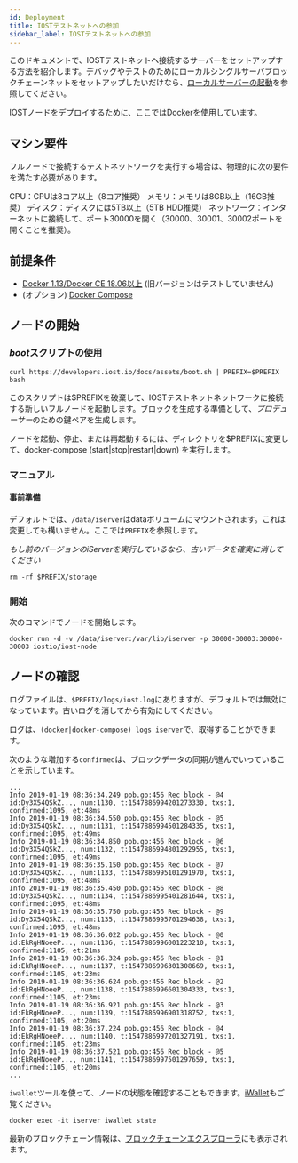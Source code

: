 ```yaml
---
id: Deployment
title: IOSTテストネットへの参加
sidebar_label: IOSTテストネットへの参加
---
```


このドキュメントで、IOSTテストネットへ接続するサーバーをセットアップする方法を紹介します。デバッグやテストのためにローカルシングルサーバブロックチェーンネットをセットアップしたいだけなら、[ローカルサーバーの起動](LocalServer.md)を参照してください。

IOSTノードをデプロイするために、ここではDockerを使用しています。

## マシン要件
フルノードで接続するテストネットワークを実行する場合は、物理的に次の要件を満たす必要があります。

CPU：CPUは8コア以上（8コア推奨）
メモリ：メモリは8GB以上（16GB推奨）
ディスク：ディスクには5TB以上（5TB HDD推奨）
ネットワーク：インターネットに接続して、ポート30000を開く（30000、30001、30002ポートを開くことを推奨）。

## 前提条件

- [Docker 1.13/Docker CE 18.06以上](https://docs.docker.com/install) (旧バージョンはテストしていません)
- (オプション) [Docker Compose](https://docs.docker.com/compose/install)

## ノードの開始

### *boot*スクリプトの使用

```
curl https://developers.iost.io/docs/assets/boot.sh | PREFIX=$PREFIX bash
```

このスクリプトは$PREFIXを破棄して、IOSTテストネットネットワークに接続する新しいフルノードを起動します。ブロックを生成する準備として、*プロデューサー*のための鍵ペアを生成します。

ノードを起動、停止、または再起動するには、ディレクトリを$PREFIXに変更して、docker-compose (start|stop|restart|down) を実行します。

### マニュアル
#### 事前準備

デフォルトでは、`/data/iserver`はdataボリュームにマウントされます。これは変更しても構いません。ここでは`PREFIX`を参照します。

*もし前のバージョンのiServerを実行しているなら、古いデータを確実に消してください*

```
rm -rf $PREFIX/storage
```

### 開始

次のコマンドでノードを開始します。
```
docker run -d -v /data/iserver:/var/lib/iserver -p 30000-30003:30000-30003 iostio/iost-node
```

## ノードの確認

ログファイルは、`$PREFIX/logs/iost.log`にありますが、デフォルトでは無効になっています。古いログを消してから有効にしてください。

ログは、`(docker|docker-compose) logs iserver`で、取得することができます。

次のような増加する`confirmed`は、ブロックデータの同期が進んでいっていることを示しています。

```
...
Info 2019-01-19 08:36:34.249 pob.go:456 Rec block - @4 id:Dy3X54QSkZ..., num:1130, t:1547886994201273330, txs:1, confirmed:1095, et:48ms
Info 2019-01-19 08:36:34.550 pob.go:456 Rec block - @5 id:Dy3X54QSkZ..., num:1131, t:1547886994501284335, txs:1, confirmed:1095, et:49ms
Info 2019-01-19 08:36:34.850 pob.go:456 Rec block - @6 id:Dy3X54QSkZ..., num:1132, t:1547886994801292955, txs:1, confirmed:1095, et:49ms
Info 2019-01-19 08:36:35.150 pob.go:456 Rec block - @7 id:Dy3X54QSkZ..., num:1133, t:1547886995101291970, txs:1, confirmed:1095, et:48ms
Info 2019-01-19 08:36:35.450 pob.go:456 Rec block - @8 id:Dy3X54QSkZ..., num:1134, t:1547886995401281644, txs:1, confirmed:1095, et:48ms
Info 2019-01-19 08:36:35.750 pob.go:456 Rec block - @9 id:Dy3X54QSkZ..., num:1135, t:1547886995701294638, txs:1, confirmed:1095, et:48ms
Info 2019-01-19 08:36:36.022 pob.go:456 Rec block - @0 id:EkRgHNoeeP..., num:1136, t:1547886996001223210, txs:1, confirmed:1105, et:21ms
Info 2019-01-19 08:36:36.324 pob.go:456 Rec block - @1 id:EkRgHNoeeP..., num:1137, t:1547886996301308669, txs:1, confirmed:1105, et:23ms
Info 2019-01-19 08:36:36.624 pob.go:456 Rec block - @2 id:EkRgHNoeeP..., num:1138, t:1547886996601304333, txs:1, confirmed:1105, et:23ms
Info 2019-01-19 08:36:36.921 pob.go:456 Rec block - @3 id:EkRgHNoeeP..., num:1139, t:1547886996901318752, txs:1, confirmed:1105, et:20ms
Info 2019-01-19 08:36:37.224 pob.go:456 Rec block - @4 id:EkRgHNoeeP..., num:1140, t:1547886997201327191, txs:1, confirmed:1105, et:23ms
Info 2019-01-19 08:36:37.521 pob.go:456 Rec block - @5 id:EkRgHNoeeP..., num:1141, t:1547886997501297659, txs:1, confirmed:1105, et:20ms
...
```
`iwallet`ツールを使って、ノードの状態を確認することもできます。[iWallet](4-running-iost-node/iWallet.md)もご覧ください。

```
docker exec -it iserver iwallet state
```

最新のブロックチェーン情報は、[ブロックチェーンエクスプローラ](https://explorer.iost.io)にも表示されます。


